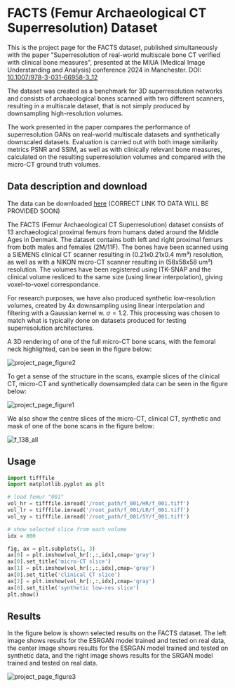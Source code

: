 # FACTS (Femur Archaeological CT Superresolution) Dataset

This is the project page for the FACTS dataset, published simultaneously with the paper "Superresolution of real-world multiscale bone CT verified with clinical bone measures", presented at the MIUA (Medical Image Understanding and Analysis) conference 2024 in Manchester.
DOI: [10.1007/978-3-031-66958-3_12](https://doi.org/10.1007/978-3-031-66958-3_12)

The dataset was created as a benchmark for 3D superresolution networks and consists of archaeological bones scanned with two different scanners, resulting in a multiscale dataset, that is not simply produced by downsampling high-resolution volumes.

The work presented in the paper compares the performance of superresolution GANs on real-world multiscale datasets and synthetically downscaled datasets. Evaluation is carried out with both image similarity metrics PSNR and SSIM, as well as with clinically relevant bone measures, calculated on the resulting superresolution volumes and compared with the micro-CT ground truth volumes.

## Data description and download

The data can be downloaded [here](https://github.com/phialosophy10/BoneSuperResolution) (CORRECT LINK TO DATA WILL BE PROVIDED SOON)

The FACTS (Femur Archaeological CT Superresolution) dataset consists of 13 archaeological proximal femurs from humans dated around the Middle Ages in Denmark. The dataset contains both left and right proximal femurs from both males and females (2M/11F). The bones have been scanned using a SIEMENS clinical CT scanner resulting in (0.21x0.21x0.4 mm³) resolution, as well as with a NIKON micro-CT scanner resulting in (58x58x58 um³) resolution. The volumes have been registered using ITK-SNAP and the clinical volume resliced to the same size (using linear interpolation), giving voxel-to-voxel correspondance.

For research purposes, we have also produced synthetic low-resolution volumes, created by 4x downsampling using linear interpolation and filtering with a Gaussian kernel w. $\sigma = 1.2$. This processing was chosen to match what is typically done on datasets produced for testing superresolution architectures.

A 3D rendering of one of the full micro-CT bone scans, with the femoral neck highlighted, can be seen in the figure below:

![project_page_figure2](https://github.com/phialosophy10/BoneSuperResolution/assets/93533251/945d4ad4-9023-4e59-9b42-a36c5e1b2978)

To get a sense of the structure in the scans, example slices of the clinical CT, micro-CT and synthetically downsampled data can be seen in the figure below:

![project_page_figure1](https://github.com/phialosophy10/BoneSuperResolution/assets/93533251/3546ad53-06fe-4756-8cdf-678c48053770)

We also show the centre slices of the micro-CT, clinical CT, synthetic and mask of one of the bone scans in the figure below:

![f_138_all](https://github.com/user-attachments/assets/fb850a91-5d7c-40c2-9224-57ff169c1eaf)

## Usage

```python
import tifffile
import matplotlib.pyplot as plt

# load femur "001"
vol_hr = tifffile.imread('/root_path/f_001/HR/f_001.tiff')
vol_lr = tifffile.imread('/root_path/f_001/LR/f_001.tiff')
vol_sy = tifffile.imread('/root_path/f_001/SY/f_001.tiff')

# show selected slice from each volume
idx = 800

fig, ax = plt.subplots(1, 3)
ax[0] = plt.imshow(vol_hr[:,:,idx],cmap='gray')
ax[0].set_title('micro-CT slice')
ax[1] = plt.imshow(vol_hr[:,:,idx],cmap='gray')
ax[0].set_title('clinical CT slice')
ax[2] = plt.imshow(vol_hr[:,:,idx],cmap='gray')
ax[0].set_title('synthetic low-res slice')
plt.show()


```

## Results
In the figure below is shown selected results on the FACTS dataset. The left image shows results for the ESRGAN model trained and tested on real data, the center image shows results for the ESRGAN model trained and tested on synthetic data, and the right image shows results for the SRGAN model trained and tested on real data.

![project_page_figure3](https://github.com/phialosophy10/BoneSuperResolution/assets/93533251/73cf9ea8-0ace-49cd-8df8-d157a88b458f)


